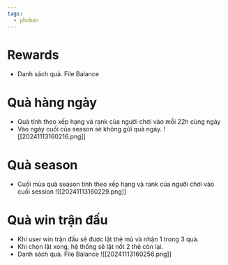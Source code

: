 ```yaml
---
tags:
  - phuban
---
```

# Rewards
- Danh sách quà. File Balance

# Quà hàng ngày
- Quà tính theo xếp hạng và rank của người chơi vào mỗi 22h cùng ngày
- Vào ngày cuối của season sẽ không gửi quà ngày.
![[20241113160216.png]]

# Quà season
- Cuối mùa quà season tính theo xếp hạng và rank của người chơi vào cuối session
![[20241113160229.png]]
# Quà win trận đấu
- Khi user win trận đấu sẽ được lật thẻ mù và nhận 1 trong 3 quà.
- Khi chọn lật xong, hệ thống sẽ lật nốt 2 thẻ còn lại.
- Danh sách quà. File Balance
![[20241113160256.png]]